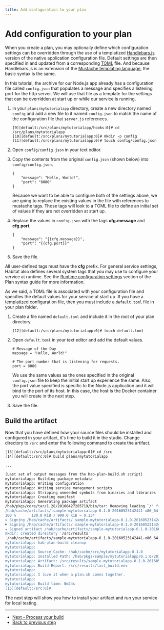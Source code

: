 ```yaml
---
title: Add configuration to your plan
---
```


# Add configuration to your plan
When you create a plan, you may optionally define which configuration settings can be overridden through the use of a templatized [Handlebars.js](https://github.com/wycats/handlebars.js/) version of the native application configuration file. Default settings are then specified in and updated from a corresponding [TOML](https://github.com/toml-lang/toml) file. And because Handlebars.js is an extension of the [Mustache templating language](https://mustache.github.io/mustache.5.html), the basic syntax is the same.  

In this tutorial, the archive for our Node.js app already has a configuration file called `config.json` that populates a message and specifies a listening port for the http server. We will use that file as a template for the settings that can be overridden at start up or while our service is running.

1. In your `plans/mytutorialapp` directory, create a new directory named `config` and add a new file to it named `config.json` to match the name of the configuration file that `server.js` references.

       [9][default:/src/plans/mytutorialapp/hooks:0]# cd /src/plans/mytutorialapp
       [10][default:/src/plans/mytutorialapp:0]# mkdir -p config
       [11][default:/src/plans/mytutorialapp:0]# touch config/config.json


2. Open `config/config.json` in your text editor.
3. Copy the contents from the original `config.json` (shown below) into `config/config.json`.

       {
           "message": "Hello, World!",
           "port": "8080"
       }

    Because we want to be able to configure both of the settings above, we are going to replace the existing values in the file with references to mustache tags. Those tags will look to a TOML file to define an initial set of values if they are not overridden at start up.

4. Replace the values in `config.json` with the tags **cfg.message** and **cfg.port**.

       {
           "message": "{{cfg.message}}",
           "port": "{{cfg.port}}"
       }

5. Save the file.

All user-defined tags must have the **cfg** prefix. For general service settings, Habitat also defines several system tags that you may use to configure your service at runtime. See the [Runtime configuration settings](/docs/plan-syntax#runtime-configuration-settings) section of the Plan syntax guide for more information.

As we said, a TOML file is associated with your configuration file and specifies the default values for your service at start up. If you have a templatized configuration file, then you must include a `default.toml` file in your plan folder.

1. Create a file named `default.toml` and include it in the root of your plan directory.

       [12][default:/src/plans/mytutorialapp:0]# touch default.toml

2. Open `default.toml` in your text editor and add the default values.

       # Message of the Day
       message = "Hello, World!"

       # The port number that is listening for requests.
       port = 8080

    We use the same values as the ones specified in the original `config.json` file to keep the initial start up experience the same. Also, the port value specified is specific to the Node.js application and it will bind to the port of its host. In this case, the host is the Docker container you will create in the next step.

3. Save the file.

## Build the artifact
Now that you have defined how your source files should be installed and configured in your artifact, it's time to build it in the studio. Change directory to `/src` and enter the following command to create the artifact.

~~~ bash
[13][default:/src/plans/mytutorialapp:0]# cd /src
[14][default:/src:0]# build plans/mytutorialapp

...

(Last set of output messages from the hab-plan-build.sh script)
mytutorialapp: Building package metadata
mytutorialapp: Writing configuration
mytutorialapp: Writing service management scripts
mytutorialapp: Stripping unneeded symbols from binaries and libraries
mytutorialapp: Creating manifest
mytutorialapp: Generating package artifact
/hab/pkgs/core/tar/1.28/20160427205719/bin/tar: Removing leading `/' from member names
/hab/cache/artifacts/.sample-mytutorialapp-0.1.0-20160523142441-x86_64-linux.tar (1/1)
100 %       120.8 KiB / 900.0 KiB = 0.134
» Signing /hab/cache/artifacts/.sample-mytutorialapp-0.1.0-20160523142441-x86_64-linux.tar.xz
☛ Signing /hab/cache/artifacts/.sample-mytutorialapp-0.1.0-20160523142441-x86_64-linux.tar.xz with sample-20160523135337 to create /hab/cache/artifacts/sample-mytutorialapp-0.1.0-20160523142441-x86_64-linux.hart
★ Signed artifact /hab/cache/artifacts/sample-mytutorialapp-0.1.0-20160523142441-x86_64-linux.hart.
mkdir: created directory '/src/results'
'/hab/cache/artifacts/sample-mytutorialapp-0.1.0-20160523142441-x86_64-linux.hart' -> '/src/results/sample-mytutorialapp-0.1.0-20160523142441-x86_64-linux.hart'
mytutorialapp: hab-plan-build cleanup
mytutorialapp:
mytutorialapp: Source Cache: /hab/cache/src/mytutorialapp-0.1.0
mytutorialapp: Installed Path: /hab/pkgs/sample/mytutorialapp/0.1.0/20160523142441
mytutorialapp: Artifact: /src/results/sample-mytutorialapp-0.1.0-20160523142441-x86_64-linux.hart
mytutorialapp: Build Report: /src/results/last_build.env
mytutorialapp:
mytutorialapp: I love it when a plan.sh comes together.
mytutorialapp:
mytutorialapp: Build time: 0m24s
[15][default:/src:0]#
~~~

The next step will show you how to install your artifact and run your service for local testing.

<hr>
<ul class="main-content--button-nav">
  <li><a href="/tutorials/getting-started-process-build" class="button cta">Next - Process your build</a></li>
  <li><a href="/tutorials/getting-started-add-hooks/">Back to previous step</a></li>
</ul>
